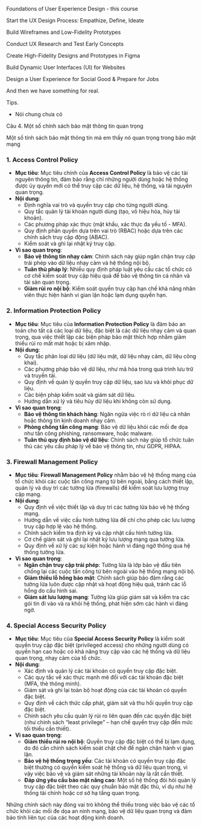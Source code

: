 Foundations of User Experience Design - this course

Start the UX Design Process: Empathize, Define, Ideate

Build Wireframes and Low-Fidelity Prototypes

Conduct UX Research and Test Early Concepts

Create High-Fidelity Designs and Prototypes in Figma

Build Dynamic User Interfaces (UI) for Websites

Design a User Experience for Social Good & Prepare for Jobs


And then we have something for real. 

Tips. 
- Nói chung chưa có 





Câu 4. Một số chính sách bảo mật thông tin quan trọng

Một số tính sách bảo mật thông tin mà em thấy nó quan trọng trong bảo mật mạng

### 1. **Access Control Policy**
   - **Mục tiêu**: Mục tiêu chính của **Access Control Policy** là bảo vệ các tài nguyên thông tin, đảm bảo rằng chỉ những người dùng hoặc hệ thống được ủy quyền mới có thể truy cập các dữ liệu, hệ thống, và tài nguyên quan trọng. 
   - **Nội dung**:
     - Định nghĩa vai trò và quyền truy cập cho từng người dùng.
     - Quy tắc quản lý tài khoản người dùng (tạo, vô hiệu hóa, hủy tài khoản).
     - Các phương pháp xác thực (mật khẩu, xác thực đa yếu tố - MFA).
     - Quy định phân quyền dựa trên vai trò (RBAC) hoặc dựa trên các chính sách truy cập động (ABAC).
     - Kiểm soát và ghi lại nhật ký truy cập.
   - **Vì sao quan trọng**:
     - **Bảo vệ thông tin nhạy cảm**: Chính sách này giúp ngăn chặn truy cập trái phép vào dữ liệu nhạy cảm và hệ thống nội bộ.
     - **Tuân thủ pháp lý**: Nhiều quy định pháp luật yêu cầu các tổ chức có cơ chế kiểm soát truy cập hiệu quả để bảo vệ thông tin cá nhân và tài sản quan trọng.
     - **Giảm rủi ro nội bộ**: Kiểm soát quyền truy cập hạn chế khả năng nhân viên thực hiện hành vi gian lận hoặc lạm dụng quyền hạn.

### 2. **Information Protection Policy**
   - **Mục tiêu**: Mục tiêu của **Information Protection Policy** là đảm bảo an toàn cho tất cả các loại dữ liệu, đặc biệt là các dữ liệu nhạy cảm và quan trọng, qua việc thiết lập các biện pháp bảo mật thích hợp nhằm giảm thiểu rủi ro mất mát hoặc bị xâm nhập.
   - **Nội dung**:
     - Quy tắc phân loại dữ liệu (dữ liệu mật, dữ liệu nhạy cảm, dữ liệu công khai).
     - Các phương pháp bảo vệ dữ liệu, như mã hóa trong quá trình lưu trữ và truyền tải.
     - Quy định về quản lý quyền truy cập dữ liệu, sao lưu và khôi phục dữ liệu.
     - Các biện pháp kiểm soát và giám sát dữ liệu.
     - Hướng dẫn xử lý và tiêu hủy dữ liệu khi không còn sử dụng.
   - **Vì sao quan trọng**:
     - **Bảo vệ thông tin khách hàng**: Ngăn ngừa việc rò rỉ dữ liệu cá nhân hoặc thông tin kinh doanh nhạy cảm.
     - **Phòng chống tấn công mạng**: Bảo vệ dữ liệu khỏi các mối đe dọa như tấn công phishing, ransomware, hoặc malware.
     - **Tuân thủ quy định bảo vệ dữ liệu**: Chính sách này giúp tổ chức tuân thủ các yêu cầu pháp lý về bảo vệ thông tin, như GDPR, HIPAA.

### 3. **Firewall Management Policy**
   - **Mục tiêu**: **Firewall Management Policy** nhằm bảo vệ hệ thống mạng của tổ chức khỏi các cuộc tấn công mạng từ bên ngoài, bằng cách thiết lập, quản lý và duy trì các tường lửa (firewalls) để kiểm soát lưu lượng truy cập mạng.
   - **Nội dung**:
     - Quy định về việc thiết lập và duy trì các tường lửa bảo vệ hệ thống mạng.
     - Hướng dẫn về việc cấu hình tường lửa để chỉ cho phép các lưu lượng truy cập hợp lệ vào hệ thống.
     - Chính sách kiểm tra định kỳ và cập nhật cấu hình tường lửa.
     - Cơ chế giám sát và ghi lại nhật ký lưu lượng mạng qua tường lửa.
     - Quy định về xử lý các sự kiện hoặc hành vi đáng ngờ thông qua hệ thống tường lửa.
   - **Vì sao quan trọng**:
     - **Ngăn chặn truy cập trái phép**: Tường lửa là lớp bảo vệ đầu tiên chống lại các cuộc tấn công từ bên ngoài vào hệ thống mạng nội bộ.
     - **Giảm thiểu lỗ hổng bảo mật**: Chính sách giúp bảo đảm rằng các tường lửa luôn được cập nhật và hoạt động hiệu quả, tránh các lỗ hổng do cấu hình sai.
     - **Giám sát lưu lượng mạng**: Tường lửa giúp giám sát và kiểm tra các gói tin đi vào và ra khỏi hệ thống, phát hiện sớm các hành vi đáng ngờ.

### 4. **Special Access Security Policy**
   - **Mục tiêu**: Mục tiêu của **Special Access Security Policy** là kiểm soát quyền truy cập đặc biệt (privileged access) cho những người dùng có quyền hạn cao hoặc có khả năng truy cập vào các hệ thống và dữ liệu quan trọng, nhạy cảm của tổ chức.
   - **Nội dung**:
     - Xác định và quản lý các tài khoản có quyền truy cập đặc biệt.
     - Các quy tắc về xác thực mạnh mẽ đối với các tài khoản đặc biệt (MFA, thẻ thông minh).
     - Giám sát và ghi lại toàn bộ hoạt động của các tài khoản có quyền đặc biệt.
     - Quy định về cách thức cấp phát, giám sát và thu hồi quyền truy cập đặc biệt.
     - Chính sách yêu cầu quản lý rủi ro liên quan đến các quyền đặc biệt (như chính sách “least privilege” – hạn chế quyền truy cập đến mức tối thiểu cần thiết).
   - **Vì sao quan trọng**:
     - **Giảm thiểu rủi ro nội bộ**: Quyền truy cập đặc biệt có thể bị lạm dụng, do đó cần chính sách kiểm soát chặt chẽ để ngăn chặn hành vi gian lận.
     - **Bảo vệ hệ thống trọng yếu**: Các tài khoản có quyền truy cập đặc biệt thường có quyền kiểm soát hệ thống và dữ liệu quan trọng, vì vậy việc bảo vệ và giám sát những tài khoản này là rất cần thiết.
     - **Đáp ứng yêu cầu bảo mật nâng cao**: Một số hệ thống đòi hỏi quản lý truy cập đặc biệt theo các quy chuẩn bảo mật đặc thù, ví dụ như hệ thống tài chính hoặc cơ sở hạ tầng quan trọng.

Những chính sách này đóng vai trò không thể thiếu trong việc bảo vệ các tổ chức khỏi các mối đe dọa an ninh mạng, bảo vệ dữ liệu quan trọng và đảm bảo tính liên tục của các hoạt động kinh doanh.